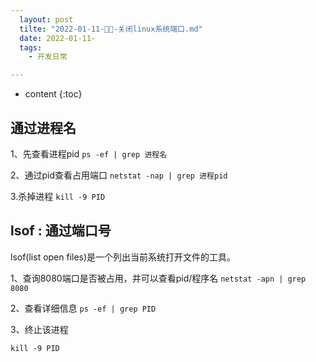 ```yaml
---
  layout: post
  tilte: "2022-01-11-📁📁-关闭linux系统端口.md"
  date: 2022-01-11-
  tags: 
    - 开发日常

---
```



* content
{:toc}


## 通过进程名
1、先查看进程pid
`ps -ef | grep 进程名`

2、通过pid查看占用端口
`netstat -nap | grep 进程pid`

3.杀掉进程
`kill -9 PID`

## lsof : 通过端口号
lsof(list open files)是一个列出当前系统打开文件的工具。

1、查询8080端口是否被占用，并可以查看pid/程序名
`netstat -apn | grep 8080`

2、查看详细信息
`ps -ef | grep PID`

3、终止该进程

`kill -9 PID`
